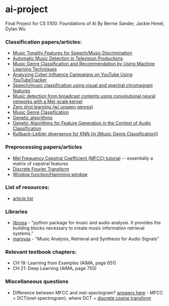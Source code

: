 # ai-project
Final Project for CS 5100: Foundations of AI
By Bernie Sander, Jackie Himel, Dylan Wu

### Classification papers/articles:
  - [Music Tonality Features for Speech/Music Discrimination](https://ieeexplore.ieee.org/document/6854048)
  - [Automatic Music Detection in Television Productions](https://www.dafx.de/paper-archive/2007/Papers/p221.pdf) 
  - [Music Genre Classification and Recommendation by Using Machine Learning Techniques](https://ieeexplore.ieee.org/stamp/stamp.jsp?tp=&arnumber=8554016)
  - [Analyzing Cyber Influence Campaigns on YouTube Using YouTubeTracker](https://link.springer.com/chapter/10.1007/978-3-030-67044-3_5)
  - [Speech/music classification using visual and spectral chromagram features](https://link.springer.com/content/pdf/10.1007/s12652-019-01303-4.pdf)
  - [Music detection from broadcast contents using convolutional neural networks with a Mel-scale kernel](https://asmp-eurasipjournals.springeropen.com/articles/10.1186/s13636-019-0155-y#Sec13)
  -  [Zero shot learning (w/ unseen genres)](https://arxiv.org/pdf/1907.02670.pdf)
  -  [Music Genre Classification](http://cs229.stanford.edu/proj2011/HaggbladeHongKao-MusicGenreClassification.pdf)
  - [Genetic algorithms](https://publications.waset.org/10006934/genetic-algorithms-for-feature-generation-in-the-context-of-audio-classification)
  - [Genetic Algorithms for Feature Generation in the Context of Audio Classification](https://publications.waset.org/10006934/genetic-algorithms-for-feature-generation-in-the-context-of-audio-classification)
  - [Kullback-Leibler divergence for KNN (in [Music Genre Classification]](http://cs229.stanford.edu/proj2011/HaggbladeHongKao-MusicGenreClassification.pdf))

### Preprocessing papers/articles
  - [Mel Frequency Cepstral Coefficient (MFCC) tutorial](http://practicalcryptography.com/miscellaneous/machine-learning/guide-mel-frequency-cepstral-coefficients-mfccs/) -- essentially a matrix of cepstral features
  - [Discrete Fourier Transform](http://practicalcryptography.com/miscellaneous/machine-learning/intuitive-guide-discrete-fourier-transform/)
  - [Window function/Hamming window](https://en.wikipedia.org/wiki/Window_function)

### List of resources:
  -  [article list](https://github.com/ybayle/awesome-deep-learning-music)
  
  
### Libraries
  - [librosa](https://librosa.org/doc/latest/index.html) - "python package for music and audio analysis. It provides the building blocks necessary to create music information retrieval systems."
  - [marsyas](http://marsyas.info/) - "Music Analysis, Retrieval and Synthesis for Audio Signals"

### Relevant textbook chapters:
  - CH 19: Learning from Examples (AIMA, page 651)
  - CH 21: Deep Learning (AIMA, page 750)


### Miscellaneous questions
  - Difference between MFCC and mel-spectogram? [answers here](https://stackoverflow.com/questions/53925401/difference-between-mel-spectrogram-and-an-mfcc#:~:text=The%20mel%2Dspectrogram%20is%20often,models%20like%20Gaussian%20Mixture%20Models.) - MFCC = DCT(mel-spectrogram), where DCT = [discrete cosine transform](https://en.wikipedia.org/wiki/Discrete_cosine_transform)
